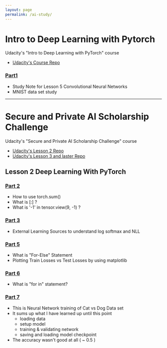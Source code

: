 ```yaml
---
layout: page
permalink: /ai-study/
---
```

# Intro to Deep Learning with Pytorch

Udacity's "Intro to Deep Learning with PyTorch" course
- [Udacity's Course Repo](https://github.com/udacity/deep-learning-v2-pytorch)

### [Part1](/ai-study/intro-to-deep-learning-with-pytorch/CNN/part1)
- Study Note for Lesson 5 Convolutional Neural Networks
- MNIST data set study

<hr>
  
# Secure and Private AI Scholarship Challenge
Udacity's "Secure and Private AI Scholarship Challenge" course
- [Udacity's Lesson 2 Repo](https://github.com/udacity/deep-learning-v2-pytorch)
- [Udacity's Lesson 3 and laster Repo](https://github.com/udacity/private-ai)  


## Lesson 2 Deep Learning With PyTorch

### [Part 2](/ai-study/secure-and-private-ai/deep-learning-with-pytorch/part2)
- How to use torch.sum()
- What is [:] ?
- What is '-1' in tensor.view(9, -1) ?

### [Part 3](/ai-study/secure-and-private-ai/deep-learning-with-pytorch/part3)
- External Learning Sources to understand log softmax and NLL

### [Part 5](/ai-study/secure-and-private-ai/deep-learning-with-pytorch/part5)
- What is "For-Else" Statement
- Plotting Train Losses vs Test Losses by using matplotlib

### [Part 6](/ai-study/secure-and-private-ai/deep-learning-with-pytorch/part6)
- What is "for in" statement?

### [Part 7](/ai-study/secure-and-private-ai/deep-learning-with-pytorch/part7)
- This is Neural Network training of Cat vs Dog Data set
- It sums up what I have learned up until this point
    - loading data
    - setup model
    - training & validating network
    - saving and loading model checkpoint
- The accuracy wasn't good at all ( ~ 0.5 )
